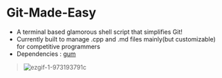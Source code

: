 # Git-Made-Easy
- A terminal based glamorous shell script that simplifies Git!
- Currently built to manage .cpp and .md files mainly(but customizable) for competitive programmers 
- Dependencies : [gum](https://github.com/charmbracelet/gum "Github: charmbracelet/gum")


>![ezgif-1-973193791c](https://user-images.githubusercontent.com/90480489/227232819-713b248c-678c-4ea7-bb83-8056bc55ecd1.gif)
